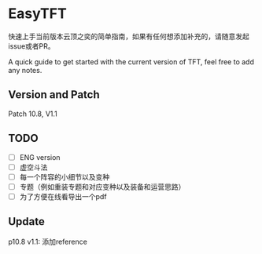# EasyTFT
快速上手当前版本云顶之奕的简单指南，如果有任何想添加补充的，请随意发起issue或者PR。

 A quick guide to get started with the current version of TFT, feel free to add any notes.

## Version and Patch
Patch 10.8, V1.1

## TODO
- [ ] ENG version
- [ ] 虚空斗法
- [ ] 每一个阵容的小细节以及变种
- [ ] 专题（例如重装专题和对应变种以及装备和运营思路）
- [ ] 为了方便在线看导出一个pdf

## Update
p10.8 v1.1: 添加reference
